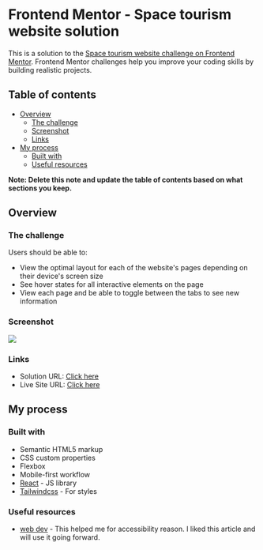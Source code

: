 # Frontend Mentor - Space tourism website solution

This is a solution to the [Space tourism website challenge on Frontend Mentor](https://www.frontendmentor.io/challenges/space-tourism-multipage-website-gRWj1URZ3). Frontend Mentor challenges help you improve your coding skills by building realistic projects. 

## Table of contents

- [Overview](#overview)
  - [The challenge](#the-challenge)
  - [Screenshot](#screenshot)
  - [Links](#links)
- [My process](#my-process)
  - [Built with](#built-with)
  - [Useful resources](#useful-resources)

**Note: Delete this note and update the table of contents based on what sections you keep.**

## Overview

### The challenge

Users should be able to:

- View the optimal layout for each of the website's pages depending on their device's screen size
- See hover states for all interactive elements on the page
- View each page and be able to toggle between the tabs to see new information

### Screenshot

![](https://ux.plerdy.com/screens/2022-04-09/bc10906a48274ec55c75f889036226b0.jpeg)

### Links

- Solution URL: [Click here](https://github.com/Mohannad-AlDardiri/space-tourism)
- Live Site URL: [Click here](https://mohannad-aldardiri.github.io/space-tourism)

## My process

### Built with

- Semantic HTML5 markup
- CSS custom properties
- Flexbox
- Mobile-first workflow
- [React](https://reactjs.org/) - JS library
- [Tailwindcss](https://tailwindcss.com/) - For styles

### Useful resources

- [web dev](https://web.dev/aria-name/?utm_source=lighthouse&utm_medium=lr) - This helped me for accessibility reason. I liked this article and will use it going forward.



